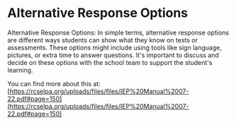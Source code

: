 # Alternative Response Options
Alternative Response Options: In simple terms, alternative response options are different ways students can show what they know on tests or assessments. These options might include using tools like sign language, pictures, or extra time to answer questions. It's important to discuss and decide on these options with the school team to support the student's learning.

You can find more about this at: [https://rcselpa.org/uploads/files/files/IEP%20Manual%2007-22.pdf#page=150](https://rcselpa.org/uploads/files/files/IEP%20Manual%2007-22.pdf#page=150)
